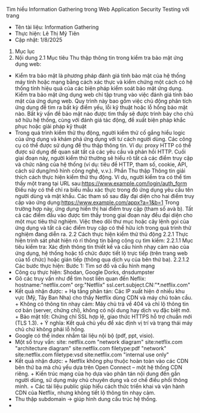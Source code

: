 Tìm hiểu Information Gathering trong Web Application Security Testing với trang 
- Tên tài liệu: Information Gathering
- Thực hiện: Lê Thị Mỹ Tiên
- Cập nhật: 1/8/2025
1. Mục lục
2. Nội dung
2.1 Mục tiêu Thu thập thông tin trong kiểm tra bảo mật ứng dụng web:
- Kiểm tra bảo mật là phương pháp đánh giá tính bảo mật của hệ thống máy tính hoặc mạng bằng cách xác thực và kiểm chứng một cách có hệ thống tính hiệu quả của các biện pháp kiểm soát bảo mật ứng dụng. Kiểm tra bảo mật ứng dụng web chỉ tập trung vào việc đánh giá tính bảo mật của ứng dụng web. Quy trình này bao gồm việc chủ động phân tích ứng dụng để tìm ra bất kỳ điểm yếu, lỗi kỹ thuật hoặc lỗ hổng bảo mật nào. Bất kỳ vấn đề bảo mật nào được tìm thấy sẽ được trình bày cho chủ sở hữu hệ thống, cùng với đánh giá tác động, đề xuất biện pháp khắc phục hoặc giải pháp kỹ thuật
- Trong quá trình kiểm thử thụ động, người kiểm thử cố gắng hiểu logic của ứng dụng và khám phá ứng dụng với tư cách người dùng. Các công cụ có thể được sử dụng để thu thập thông tin. Ví dụ: proxy HTTP có thể được sử dụng để quan sát tất cả các yêu cầu và phản hồi HTTP. Cuối giai đoạn này, người kiểm thử thường sẽ hiểu rõ tất cả các điểm truy cập và chức năng của hệ thống (ví dụ: tiêu đề HTTP, tham số, cookie, API, cách sử dụng/mô hình công nghệ, v.v.). Phần Thu thập Thông tin giải thích cách thực hiện kiểm thử thụ động.
Ví dụ, người kiểm tra có thể tìm thấy một trang tại URL sau:https://www.example.com/login/auth_form
Điều này có thể chỉ ra biểu mẫu xác thực trong đó ứng dụng yêu cầu tên người dùng và mật khẩu.
Các tham số sau đây đại diện cho hai điểm truy cập vào ứng dụng:https://www.example.com/appx?a=1&b=1
Trong trường hợp này, ứng dụng hiển thị hai điểm truy cập (tham số avà b). Tất cả các điểm đầu vào được tìm thấy trong giai đoạn này đều đại diện cho một mục tiêu thử nghiệm. Việc theo dõi thư mục hoặc cây lệnh gọi của ứng dụng và tất cả các điểm truy cập có thể hữu ích trong quá trình thử nghiệm đang diễn ra.
2.2 Cách thực hiện kiểm thử thủ động
2.2.1 Thực hiện trinh sát phát hiện rò rỉ thông tin bằng công cụ tìm kiếm:
2.2.1.1 Mục tiêu kiểm tra: Xác định thông tin thiết kế và cấu hình nhạy cảm nào của ứng dụng, hệ thống hoặc tổ chức được tiết lộ trực tiếp (trên trang web của tổ chức) hoặc gián tiếp (thông qua dịch vụ của bên thứ ba).
2.2.1.2 Các bước thực hiện:
Bước 1: Tìm sơ đồ và cấu hình mạng
- Công cụ thực hiện: Shodan, Google Dorks, dnsdumpster
- Gõ các truy vấn như để tìm host liên quan đến Neflix: 
                        hostname:"netflix.com"
                        org:"Netflix"
                        ssl.cert.subject.CN:"*.netflix.com"
- Kết quả nhận được: 
      + Hạ tầng phân tán: Các IP xuất hiện ở nhiều khu vực (Mỹ, Tây Ban Nha) cho thấy Netflix dùng CDN và máy chủ toàn cầu.
      + Không có thông tin nhạy cảm: Máy chủ trả về 404 và chỉ lộ thông tin cơ bản (server, chứng chỉ), không có nội dung hay dịch vụ đặc biệt mở.
      + Bảo mật tốt: Chứng chỉ SSL hợp lệ, giao thức HTTPS hỗ trợ chuẩn mới (TLS 1.3).
      + Ý nghĩa: Kết quả chủ yếu để xác định vị trí và trạng thái máy chủ chứ không phải lỗ hổng.
- Google có thể index nhầm tài liệu nội bộ (pdf, ppt, visio).
- Một số truy vấn: site:
                netflix.com "network diagram"
                site:netflix.com "architecture diagram"
                site:netflix.com filetype:pdf "network"
                site:netflix.com filetype:vsd
                site:netflix.com "internal use only"
- Kết quả nhận được: 
      + Netflix không phụ thuộc hoàn toàn vào các CDN bên thứ ba mà chủ yếu dựa trên Open Connect – một hệ thống CDN riêng.
      + Kiến trúc mạng của họ dựa vào phân tán nội dung đến gần người dùng, sử dụng máy chủ chuyên dụng và cơ chế điều phối thông minh.
      + Các tài liệu public giúp hiểu cách thức triển khai và vận hành CDN của Netflix, nhưng không tiết lộ thông tin nhạy cảm.
- Thu thập subdomain → giúp hình dung cấu trúc hệ thống.
- 
